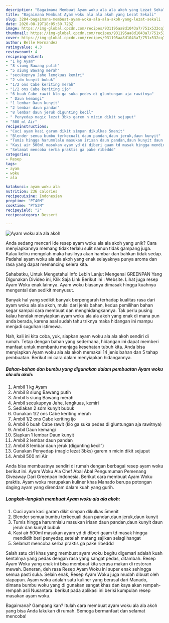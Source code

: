 ```yaml
---
description: "Bagaimana Membuat Ayam woku ala ala akoh yang Lezat Sekali"
title: "Bagaimana Membuat Ayam woku ala ala akoh yang Lezat Sekali"
slug: 3284-bagaimana-membuat-ayam-woku-ala-ala-akoh-yang-lezat-sekali
date: 2020-08-19T18:05:50.723Z
image: https://img-global.cpcdn.com/recipes/931195aa8d1043a7/751x532cq70/ayam-woku-ala-ala-akoh-foto-resep-utama.jpg
thumbnail: https://img-global.cpcdn.com/recipes/931195aa8d1043a7/751x532cq70/ayam-woku-ala-ala-akoh-foto-resep-utama.jpg
cover: https://img-global.cpcdn.com/recipes/931195aa8d1043a7/751x532cq70/ayam-woku-ala-ala-akoh-foto-resep-utama.jpg
author: Belle Hernandez
ratingvalue: 4.3
reviewcount: 4
recipeingredient:
- "1 kg Ayam"
- "8 siung Bawang putih"
- "5 siung Bawang merah"
- "secukupnya Jahe lengkuas kemiri"
- "2 sdm kunyit bubuk"
- "1/2 ons Cabe keriting merah"
- "1/2 ons Cabe keriting ijo"
- "6 buah Cabe rawit klo ga suka pedes di gluntungan aja rawitnya"
- " Daun kemangi"
- "1 lembar Daun kunyit"
- "2 lembar daun pandan"
- "8 lembar daun jeruk digunting kecil"
- " Penyedap magic lezat 3bks garem n micin dikit sejuput"
- "500 ml Air"
recipeinstructions:
- "Cuci ayam kasi garam dikit simpan dikulkas 5menit"
- "Blender semua bumbu terkecuali daun pandan,daun jeruk,daun kunyit"
- "Tumis hingga harumnlalu masukan irisan daun pandan,daun kunyit daun jeruk dan kunyit bubuk"
- "Kasi air 500ml masukan ayam yd di diberi gaam td masak hingga mendidih beri penyedap,setelah matang sajikan selagi hangat"
- "Selamat mencoba serba praktis ga pake ribeddd"
categories:
- Resep
tags:
- ayam
- woku
- ala

katakunci: ayam woku ala 
nutrition: 236 calories
recipecuisine: Indonesian
preptime: "PT40M"
cooktime: "PT53M"
recipeyield: "2"
recipecategory: Dessert

---
```



![Ayam woku ala ala akoh](https://img-global.cpcdn.com/recipes/931195aa8d1043a7/751x532cq70/ayam-woku-ala-ala-akoh-foto-resep-utama.jpg)

Anda sedang mencari ide resep ayam woku ala ala akoh yang unik? Cara menyiapkannya memang tidak terlalu sulit namun tidak gampang juga. Kalau keliru mengolah maka hasilnya akan hambar dan bahkan tidak sedap. Padahal ayam woku ala ala akoh yang enak selayaknya punya aroma dan rasa yang dapat memancing selera kita.

Sahabatku, Untuk Mengetahui Info Lebih Lanjut Mengenai GREENPAN Yang Digunakan Divideo ini, Klik Saja Link Berikut ini : Website. Lihat juga resep Ayam Woku enak lainnya. Ayam woku biasanya dimasak hingga kuahnya mengental dan sedikit menyusut.

Banyak hal yang sedikit banyak berpengaruh terhadap kualitas rasa dari ayam woku ala ala akoh, mulai dari jenis bahan, kedua pemilihan bahan segar sampai cara membuat dan menghidangkannya. Tak perlu pusing kalau hendak menyiapkan ayam woku ala ala akoh yang enak di mana pun anda berada, karena asal sudah tahu triknya maka hidangan ini mampu menjadi suguhan istimewa.


Nah, kali ini kita coba, yuk, siapkan ayam woku ala ala akoh sendiri di rumah. Tetap dengan bahan yang sederhana, hidangan ini dapat memberi manfaat untuk membantu menjaga kesehatan tubuh kita. Anda bisa menyiapkan Ayam woku ala ala akoh memakai 14 jenis bahan dan 5 tahap pembuatan. Berikut ini cara dalam menyiapkan hidangannya.

<!--inarticleads1-->

##### Bahan-bahan dan bumbu yang digunakan dalam pembuatan Ayam woku ala ala akoh:

1. Ambil 1 kg Ayam
1. Ambil 8 siung Bawang putih
1. Ambil 5 siung Bawang merah
1. Ambil secukupnya Jahe, lengkuas, kemiri
1. Sediakan 2 sdm kunyit bubuk
1. Gunakan 1/2 ons Cabe keriting merah
1. Ambil 1/2 ons Cabe keriting ijo
1. Ambil 6 buah Cabe rawit (klo ga suka pedes di gluntungan aja rawitnya)
1. Ambil  Daun kemangi
1. Siapkan 1 lembar Daun kunyit
1. Ambil 2 lembar daun pandan
1. Ambil 8 lembar daun jeruk (digunting kecil”)
1. Gunakan  Penyedap (magic lezat 3bks) garem n micin dikit sejuput
1. Ambil 500 ml Air


Anda bisa membuatnya sendiri di rumah dengan berbagai resep ayam woku berikut ini. Ayam Woku Ala Chef Abal Abal Pengumuman Pemenang Giveaway Dari Greenpan Indonesia. Berikut cara membuat Ayam Woku praktis. Ayam woku merupakan kuliner khas Manado berupa potongan daging ayam yang direndam dalam kuah yang gurih. 

<!--inarticleads2-->

##### Langkah-langkah membuat Ayam woku ala ala akoh:

1. Cuci ayam kasi garam dikit simpan dikulkas 5menit
1. Blender semua bumbu terkecuali daun pandan,daun jeruk,daun kunyit
1. Tumis hingga harumnlalu masukan irisan daun pandan,daun kunyit daun jeruk dan kunyit bubuk
1. Kasi air 500ml masukan ayam yd di diberi gaam td masak hingga mendidih beri penyedap,setelah matang sajikan selagi hangat
1. Selamat mencoba serba praktis ga pake ribeddd


Salah satu ciri khas yang membuat ayam woku begitu digemari adalah kuah kentalnya yang pedas dengan rasa yang sangat pedas, ditambah. Resep Ayam Woku yang enak ini bisa membuat kita serasa makan di restoran mewah. Beneran, deh rasa Resep Ayam Woku ini super enak sehingga semua pasti suka. Selain enak, Resep Ayam Woku juga mudah dibuat oleh siapapun. Ayam woku adalah satu kuliner yang berasal dari Manado, dimana bumbu woku yang di gunakan sangat khas dan kaya akan rempah-rempah asli Nusantara. berikut pada aplikasi ini berisi kumpulan resep masakan ayam woku. 

Bagaimana? Gampang kan? Itulah cara membuat ayam woku ala ala akoh yang bisa Anda lakukan di rumah. Semoga bermanfaat dan selamat mencoba!
